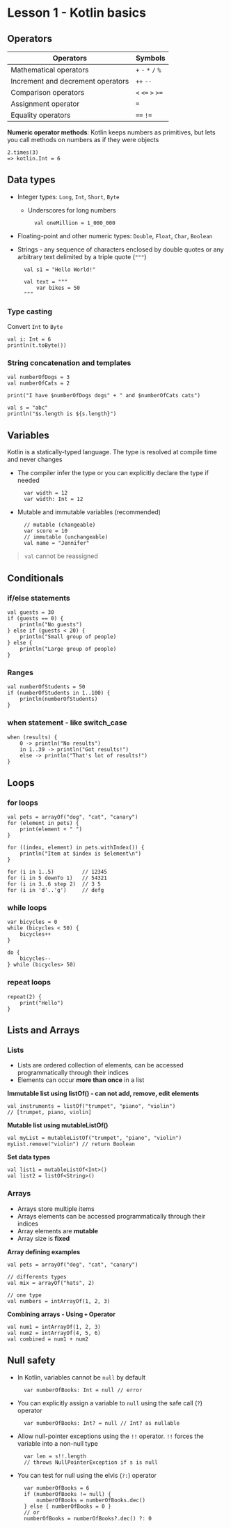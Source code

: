 # Lesson 1 - Kotlin basics

## Operators

| Operators                         | Symbols             |
|-----------------------------------|---------------------|
| Mathematical operators            | `+` `-` `*` `/` `%` |
| Increment and decrement operators | `++` `--`           |
| Comparison operators              | `<` `<=` `>` `>=`   |
| Assignment operator               | `=`                 |
| Equality operators                | `==` `!=`           |

**Numeric operator methods**: Kotlin keeps numbers as primitives, but lets you call methods on numbers as if they were objects

    2.times(3)
    => kotlin.Int = 6

## Data types

- Integer types: `Long`, `Int`, `Short`, `Byte`
    - Underscores for long numbers

            val oneMillion = 1_000_000

- Floating-point and other numeric types: `Double`, `Float`, `Char`, `Boolean`

- Strings - any sequence of characters enclosed by double quotes or any arbitrary text delimited by a triple quote (`"""`)

        val s1 = "Hello World!"

        val text = """
            var bikes = 50
        """

### Type casting

Convert `Int` to `Byte`

    val i: Int = 6
    println(t.toByte())

### String concatenation and templates

    val numberOfDogs = 3
    val numberOfCats = 2

    print("I have $numberOfDogs dogs" + " and $numberOfCats cats")

    val s = "abc"
    println("$s.length is ${s.length}")


## Variables

Kotlin is a statically-typed language. The type is resolved at compile time and never changes

- The compiler infer the type or you can explicitly declare the type if needed

        var width = 12
        var width: Int = 12

- Mutable and immutable variables (recommended)

        // mutable (changeable)
        var score = 10
        // immutable (unchangeable)
        val name = "Jennifer"

> `val` cannot be reassigned

## Conditionals

### if/else statements

    val guests = 30
    if (guests == 0) {
        println("No guests")
    } else if (guests < 20) {
        println("Small group of people)
    } else {
        println("Large group of people)
    }

### Ranges

    val numberOfStudents = 50
    if (numberOfStudents in 1..100) {
        println(numberOfStudents)
    }

### when statement - like switch_case

    when (results) {
        0 -> println("No results")
        in 1..39 -> println("Got results!")
        else -> println("That's lot of results!")
    }

## Loops

### for loops

    val pets = arrayOf("dog", "cat", "canary")
    for (element in pets) {
        print(element + " ")
    }

    for ((index, element) in pets.withIndex()) {
        println("Item at $index is $element\n")
    }

    for (i in 1..5)         // 12345
    for (i in 5 downTo 1)   // 54321
    for (i in 3..6 step 2)  // 3 5
    for (i in 'd'..'g')     // defg

### while loops

    var bicycles = 0
    while (bicycles < 50) {
        bicycles++
    }

    do {
        bicycles--
    } while (bicycles> 50)

### repeat loops

    repeat(2) {
        print("Hello")
    }

## Lists and Arrays

### Lists

- Lists are ordered collection of elements, can be accessed programmatically through their indices
- Elements can occur **more than once** in a list

**Immutable list using listOf() - can not add, remove, edit elements**

    val instruments = listOf("trumpet", "piano", "violin")
    // [trumpet, piano, violin]

**Mutable list using mutableListOf()**

    val myList = mutableListOf("trumpet", "piano", "violin")
    myList.remove("violin") // return Boolean

**Set data types**

    val list1 = mutableListOf<Int>()
    val list2 = listOf<String>()

### Arrays

- Arrays store multiple items
- Arrays elements can be accessed programmatically through their indices
- Array elements are **mutable**
- Array size is **fixed**

**Array defining examples**

    val pets = arrayOf("dog", "cat", "canary")

    // differents types
    val mix = arrayOf("hats", 2)

    // one type
    val numbers = intArrayOf(1, 2, 3)

**Combining arrays - Using `+` Operator**

    val num1 = intArrayOf(1, 2, 3)
    val num2 = intArrayOf(4, 5, 6)
    val combined = num1 + num2

## Null safety

- In Kotlin, variables cannot be `null` by default

        var numberOfBooks: Int = null // error

- You can explicitly assign a variable to `null` using the safe call (`?`) operator

        var numberOfBooks: Int? = null // Int? as nullable

- Allow null-pointer exceptions using the `!!` operator. `!!` forces the variable into a non-null type

        var len = s!!.length
        // throws NullPointerException if s is null

- You can test for null using the elvis (`?:`) operator

        var numberOfBooks = 6
        if (numberOfBooks != null) {
            numberOfBooks = numberOfBooks.dec()
        } else { numberOfBooks = 0 }
        // or
        numberOfBooks = numberOfBooks?.dec() ?: 0
